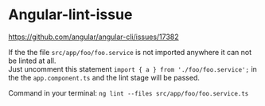 # Angular-lint-issue

https://github.com/angular/angular-cli/issues/17382

If the the file `src/app/foo/foo.service` is not imported anywhere it can not be linted at all.  
Just uncomment this statement `import { a } from './foo/foo.service';` in the the `app.component.ts` and the lint stage will be passed.

Command in your terminal: `ng lint --files src/app/foo/foo.service.ts`
